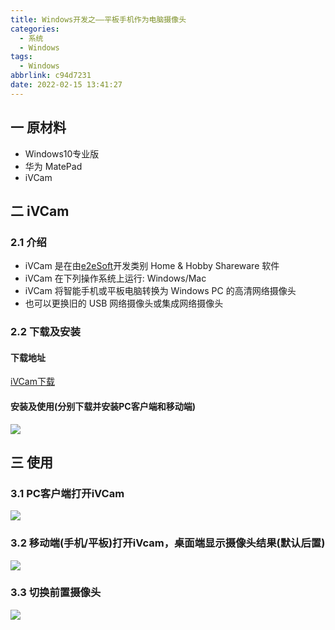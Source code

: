 ```yaml
---
title: Windows开发之——平板手机作为电脑摄像头
categories:
  - 系统
  - Windows
tags:
  - Windows
abbrlink: c94d7231
date: 2022-02-15 13:41:27
---
```

## 一 原材料

* Windows10专业版
* 华为 MatePad
* iVCam

<!--more-->

## 二 iVCam

### 2.1 介绍

* iVCam 是在由[e2eSoft](https://www.updatestar.com/publisher/e2esoft-1396)开发类别 Home & Hobby Shareware 软件
* iVCam 在下列操作系统上运行: Windows/Mac
* iVCam 将智能手机或平板电脑转换为 Windows PC 的高清网络摄像头
* 也可以更换旧的 USB 网络摄像头或集成网络摄像头

### 2.2 下载及安装

#### 下载地址

[iVCam下载](https://www.e2esoft.com/ivcam/#google_vignette)

#### 安装及使用(分别下载并安装PC客户端和移动端)

![][1]

## 三 使用

### 3.1 PC客户端打开iVCam
![][2]

### 3.2 移动端(手机/平板)打开iVcam，桌面端显示摄像头结果(默认后置)
![][3]

### 3.3 切换前置摄像头
![][4]




[1]:https://cdn.staticaly.com/gh/PGzxc/CDN/master/blog-windows/windows-icam-softdownload-file.png
[2]:https://cdn.staticaly.com/gh/PGzxc/CDN/master/blog-windows/windows-ivcam-desktop-open.png
[3]:https://cdn.staticaly.com/gh/PGzxc/CDN/master/blog-windows/windows-ivcam-desktop-connect-view.png
[4]:https://cdn.staticaly.com/gh/PGzxc/CDN/master/blog-windows/windows-ivcam-camera-switch.png